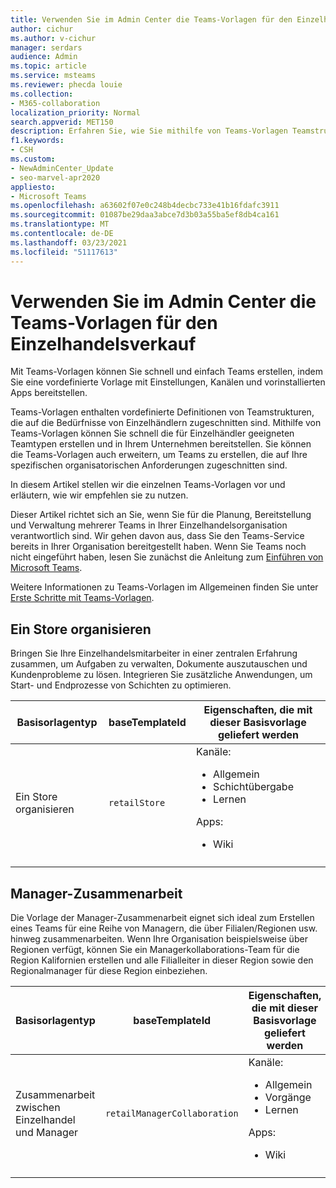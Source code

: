 ```yaml
---
title: Verwenden Sie im Admin Center die Teams-Vorlagen für den Einzelhandelsverkauf
author: cichur
ms.author: v-cichur
manager: serdars
audience: Admin
ms.topic: article
ms.service: msteams
ms.reviewer: phecda louie
ms.collection:
- M365-collaboration
localization_priority: Normal
search.appverid: MET150
description: Erfahren Sie, wie Sie mithilfe von Teams-Vorlagen Teamstrukturen erstellen, die auf die Anforderungen von Einzelhändlern zugeschnitten sind, indem Sie über das Admin Center vordefinierte Einstellungen, Kanäle und vorinstallierte Apps bereitstellen.
f1.keywords:
- CSH
ms.custom:
- NewAdminCenter_Update
- seo-marvel-apr2020
appliesto:
- Microsoft Teams
ms.openlocfilehash: a63602f07e0c248b4decbc733e41b16fdafc3911
ms.sourcegitcommit: 01087be29daa3abce7d3b03a55ba5ef8db4ca161
ms.translationtype: MT
ms.contentlocale: de-DE
ms.lasthandoff: 03/23/2021
ms.locfileid: "51117613"
---
```

# <a name="use-teams-retail-templates-in-the-admin-center"></a>Verwenden Sie im Admin Center die Teams-Vorlagen für den Einzelhandelsverkauf

Mit Teams-Vorlagen können Sie schnell und einfach Teams erstellen, indem Sie eine vordefinierte Vorlage mit Einstellungen, Kanälen und vorinstallierten Apps bereitstellen.

Teams-Vorlagen enthalten vordefinierte Definitionen von Teamstrukturen, die auf die Bedürfnisse von Einzelhändlern zugeschnitten sind. Mithilfe von Teams-Vorlagen können Sie schnell die für Einzelhändler geeigneten Teamtypen erstellen und in Ihrem Unternehmen bereitstellen. Sie können die Teams-Vorlagen auch erweitern, um Teams zu erstellen, die auf Ihre spezifischen organisatorischen Anforderungen zugeschnitten sind.

In diesem Artikel stellen wir die einzelnen Teams-Vorlagen vor und erläutern, wie wir empfehlen sie zu nutzen.

Dieser Artikel richtet sich an Sie, wenn Sie für die Planung, Bereitstellung und Verwaltung mehrerer Teams in Ihrer Einzelhandelsorganisation verantwortlich sind. Wir gehen davon aus, dass Sie den Teams-Service bereits in Ihrer Organisation bereitgestellt haben. Wenn Sie Teams noch nicht eingeführt haben, lesen Sie zunächst die Anleitung zum [Einführen von Microsoft Teams](./deploy-overview.md).

Weitere Informationen zu Teams-Vorlagen im Allgemeinen finden Sie unter [Erste Schritte mit Teams-Vorlagen](get-started-with-teams-templates-in-the-admin-console.md).

## <a name="organize-a-store"></a>Ein Store organisieren

Bringen Sie Ihre Einzelhandelsmitarbeiter in einer zentralen Erfahrung zusammen, um Aufgaben zu verwalten, Dokumente auszutauschen und Kundenprobleme zu lösen. Integrieren Sie zusätzliche Anwendungen, um Start- und Endprozesse von Schichten zu optimieren.

| Basisorlagentyp |baseTemplateId | Eigenschaften, die mit dieser Basisvorlage geliefert werden |
| ------------------|-- |----------------------------------------------------- |
|Ein Store organisieren|`retailStore`|Kanäle: <ul><li>Allgemein<li>Schichtübergabe</li><li>Lernen</li></ul> Apps: <ul><li>Wiki</li></ul>|
||||

## <a name="manager-collaboration"></a>Manager-Zusammenarbeit

Die Vorlage der Manager-Zusammenarbeit eignet sich ideal zum Erstellen eines Teams für eine Reihe von Managern, die über Filialen/Regionen usw. hinweg zusammenarbeiten. Wenn Ihre Organisation beispielsweise über Regionen verfügt, können Sie ein Managerkollaborations-Team für die Region Kalifornien erstellen und alle Filialleiter in dieser Region sowie den Regionalmanager für diese Region einbeziehen.

| Basisorlagentyp| baseTemplateId | Eigenschaften, die mit dieser Basisvorlage geliefert werden |
| ------------------|- |----------------------------------------------------- |
|Zusammenarbeit zwischen Einzelhandel und Manager|`retailManagerCollaboration` |Kanäle: <ul><li>Allgemein<li>Vorgänge</li><li>Lernen</li></ul> Apps: <ul><li>Wiki</li></ul>|
||||